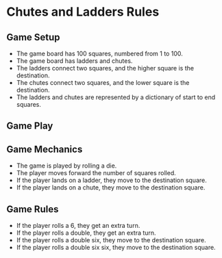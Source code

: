 # Chutes and Ladders Rules

## Game Setup

- The game board has 100 squares, numbered from 1 to 100.
- The game board has ladders and chutes.
- The ladders connect two squares, and the higher square is the destination.
- The chutes connect two squares, and the lower square is the destination.
- The ladders and chutes are represented by a dictionary of start to end squares.

## Game Play


## Game Mechanics

- The game is played by rolling a die.
- The player moves forward the number of squares rolled.
- If the player lands on a ladder, they move to the destination square.
- If the player lands on a chute, they move to the destination square.

## Game Rules

- If the player rolls a 6, they get an extra turn.
- If the player rolls a double, they get an extra turn.
- If the player rolls a double six, they move to the destination square.
- If the player rolls a double six six, they move to the destination square.
